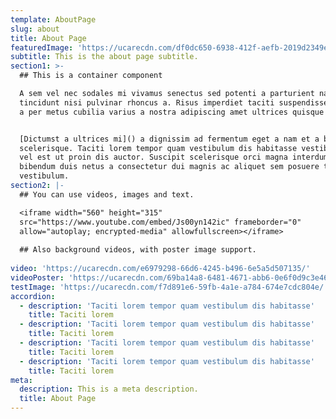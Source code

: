 ```yaml
---
template: AboutPage
slug: about
title: About Page
featuredImage: 'https://ucarecdn.com/df0dc650-6938-412f-aefb-2019d2349e13/'
subtitle: This is the about page subtitle.
section1: >-
  ## This is a container component

  A sem vel nec sodales mi vivamus senectus sed potenti a parturient nascetur
  tincidunt nisi pulvinar rhoncus a. Risus imperdiet taciti suspendisse facilisi
  a per metus cubilia varius a nostra adipiscing amet ultrices quisque ac mi a.


  [Dictumst a ultrices mi]() a dignissim ad fermentum eget a nam et a blandit
  scelerisque. Taciti lorem tempor quam vestibulum dis habitasse vestibulum diam
  vel est ut proin dis auctor. Suscipit scelerisque orci magna interdum vel
  bibendum duis netus a consectetur dui magnis ac aliquet sem posuere tincidunt
  vestibulum.
section2: |-
  ## You can use videos, images and text.

  <iframe width="560" height="315"
  src="https://www.youtube.com/embed/Js00yn142ic" frameborder="0"
  allow="autoplay; encrypted-media" allowfullscreen></iframe>
  
  ## Also background videos, with poster image support.
  
video: 'https://ucarecdn.com/e6979298-66d6-4245-b496-6e5a5d507135/'
videoPoster: 'https://ucarecdn.com/69ba14a8-6481-4671-abb6-0e6f0d9c3e46/'
testImage: 'https://ucarecdn.com/f7d891e6-59fb-4a1e-a784-674e7cdc804e/'
accordion:
  - description: 'Taciti lorem tempor quam vestibulum dis habitasse'
    title: Taciti lorem
  - description: 'Taciti lorem tempor quam vestibulum dis habitasse'
    title: Taciti lorem
  - description: 'Taciti lorem tempor quam vestibulum dis habitasse'
    title: Taciti lorem
  - description: 'Taciti lorem tempor quam vestibulum dis habitasse'
    title: Taciti lorem
meta:
  description: This is a meta description.
  title: About Page
---
```

